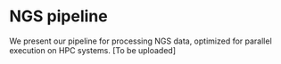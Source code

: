 # NGS pipeline
We present our pipeline for processing NGS data, optimized for parallel execution on HPC systems. [To be uploaded]
